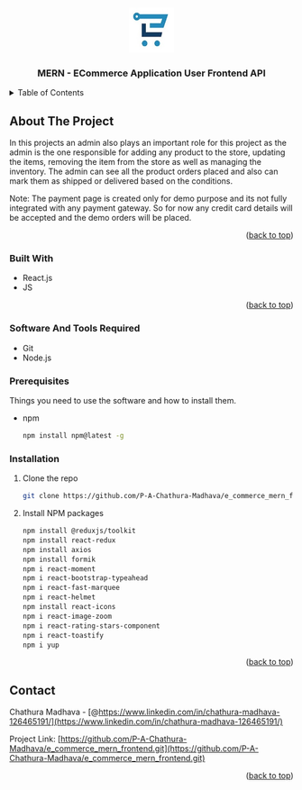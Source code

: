 <a name="readme-top"></a>

<!-- PROJECT LOGO -->
<br />
<div align="center">
  <a href="">
    <img src="/project-logo.jpg" alt="Logo" width="80" height="80">
  </a>

  <h3 align="center">MERN - ECommerce Application User Frontend API</h3>
</div>

<!-- TABLE OF CONTENTS -->
<details>
  <summary>Table of Contents</summary>
  <ol>
    <li>
      <a href="#about-the-project">About The Project</a>
      <ul>
        <li><a href="#built-with">Built With</a></li>
      </ul>
    </li>
    <li>
      <a href="#getting-started">Getting Started</a>
      <ul>
        <li><a href="#prerequisites">Prerequisites</a></li>
        <li><a href="#installation">Installation</a></li>
      </ul>
    </li>
    <li><a href="#contact">Contact</a></li>
  </ol>
</details>

<!-- ABOUT THE PROJECT -->

## About The Project

In this projects an admin also plays an important role for this project as the admin is the one responsible for adding any product to the store, updating the items, removing the item from the store as well as managing the inventory. The admin can see all the product orders placed and also can mark them as shipped or delivered based on the conditions.

Note: The payment page is created only for demo purpose and its not fully integrated with any payment gateway. So for now any credit card details will be accepted and the demo orders will be placed.

<p align="right">(<a href="#readme-top">back to top</a>)</p>

### Built With

- React.js
- JS

<p align="right">(<a href="#readme-top">back to top</a>)</p>

<!-- GETTING STARTED -->

### Software And Tools Required

- Git
- Node.js

### Prerequisites

Things you need to use the software and how to install them.

- npm
  ```sh
  npm install npm@latest -g
  ```

### Installation

1. Clone the repo
   ```sh
   git clone https://github.com/P-A-Chathura-Madhava/e_commerce_mern_frontend.git
   ```
2. Install NPM packages
   ```sh
   npm install @reduxjs/toolkit
   npm install react-redux
   npm install axios
   npm install formik
   npm i react-moment
   npm i react-bootstrap-typeahead
   npm i react-fast-marquee
   npm i react-helmet
   npm install react-icons
   npm i react-image-zoom
   npm i react-rating-stars-component
   npm i react-toastify
   npm i yup
   ```

<p align="right">(<a href="#readme-top">back to top</a>)</p>

<!-- CONTACT -->

## Contact

Chathura Madhava - [@https://www.linkedin.com/in/chathura-madhava-126465191/](https://www.linkedin.com/in/chathura-madhava-126465191/)

Project Link: [https://github.com/P-A-Chathura-Madhava/e_commerce_mern_frontend.git](https://github.com/P-A-Chathura-Madhava/e_commerce_mern_frontend.git)

<p align="right">(<a href="#readme-top">back to top</a>)</p>
